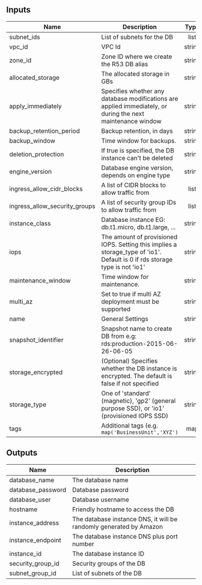 ## Inputs

| Name | Description | Type | Default | Required |
|------|-------------|:----:|:-----:|:-----:|
| subnet\_ids | List of subnets for the DB | list | n/a | yes |
| vpc\_id | VPC Id | string | n/a | yes |
| zone\_id | Zone ID where we create the R53 DB alias | string | n/a | yes |
| allocated\_storage | The allocated storage in GBs | string | `"10"` | no |
| apply\_immediately | Specifies whether any database modifications are applied immediately, or during the next maintenance window | string | `"false"` | no |
| backup\_retention\_period | Backup retention, in days | string | `"30"` | no |
| backup\_window | Time window for backups. | string | `"00:00-01:00"` | no |
| deletion\_protection | If true is specified, the DB instance can't be deleted | string | `"false"` | no |
| engine\_version | Database engine version, depends on engine type | string | `"5.6"` | no |
| ingress\_allow\_cidr\_blocks | A list of CIDR blocks to allow traffic from | list | `<list>` | no |
| ingress\_allow\_security\_groups | A list of security group IDs to allow traffic from | list | `<list>` | no |
| instance\_class | Database instance EG: db.t1.micro, db.t1.large, ... | string | `"db.t2.small"` | no |
| iops | The amount of provisioned IOPS. Setting this implies a storage_type of 'io1'. Default is 0 if rds storage type is not 'io1' | string | `"0"` | no |
| maintenance\_window | Time window for maintenance. | string | `"Mon:01:00-Mon:02:00"` | no |
| multi\_az | Set to true if multi AZ deployment must be supported | string | `"true"` | no |
| name | General Settings | string | `"wp"` | no |
| snapshot\_identifier | Snapshot name to create DB from e.g: rds:production-2015-06-26-06-05 | string | `""` | no |
| storage\_encrypted | (Optional) Specifies whether the DB instance is encrypted. The default is false if not specified | string | `"true"` | no |
| storage\_type | One of 'standard' (magnetic), 'gp2' (general purpose SSD), or 'io1' (provisioned IOPS SSD) | string | `"standard"` | no |
| tags | Additional tags (e.g. `map('BusinessUnit','XYZ')` | map | `<map>` | no |

## Outputs

| Name | Description |
|------|-------------|
| database\_name | The database name |
| database\_password | Database password |
| database\_user | Database username |
| hostname | Friendly hostname to access the DB |
| instance\_address | The database instance DNS, it will be randomly generated by Amazon |
| instance\_endpoint | The database instance DNS plus port number |
| instance\_id | The database instance ID |
| security\_group\_id | Security groups of the DB |
| subnet\_group\_id | List of subnets of the DB |

